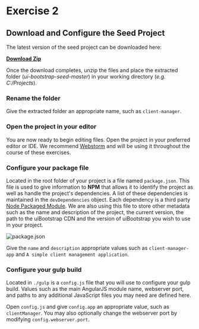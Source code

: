 # Exercise 2

## Download and Configure the Seed Project

The latest version of the seed project can be downloaded here:

**[Download Zip](https://github.com/gaigUXD/ui-bootstrap-seed/archive/master.zip)**
    
Once the download completes, unzip the files and place the extracted folder
(*ui-bootstrap-seed-master*) in your working directory (*e.g. C:/Projects*).

### Rename the folder

Give the extracted folder an appropriate name, such as `client-manager`.

### Open the project in your editor

You are now ready to begin editing files. Open the project in your preferred editor or IDE. We
recommend [Webstorm](http://www.jetbrains.com/webstorm/) and will be using it throughout the course
of these exercises.

### Configure your package file

Located in the root folder of your project is a file named `package.json`. This file is used to give
information to **NPM** that allows it to identify the project as well as handle the project's
dependencies. A list of these dependencies is maintained in the `devDependencies` object. Each
dependency is a third party [Node Packaged Module](https://www.npmjs.org/). We are also using this
file to store other metadata such as the name and description of the project, the current version,
the path to the uiBootstrap CDN and the version of uiBootstrap you wish to use in your project.

![package.json](images/package.json.png)

Give the `name` and `description` appropriate values such as `client-manager-app` and
`A simple client management application`.

### Configure your gulp build

Located in `./gulp` is a `config.js` file that you will use to configure your gulp build. Values
such as the main AngularJS module name, webserver port, and paths to any additional JavaScript files
you may need are defined here.

Open `config.js` and give `config.app` an appropriate value, such as `clientManager`. You may also
optionally change the webserver port by modifying `config.webserver.port`.

